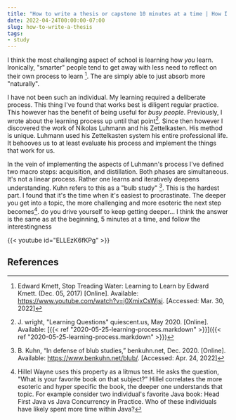 ```yaml
---
title: "How to write a thesis or capstone 10 minutes at a time | How I learn deeply and permanently" 
date: 2022-04-24T00:00:00-07:00
slug: how-to-write-a-thesis
tags:
- study
---
```


I think the most challenging aspect of school is learning how _you_ learn. Ironically, "smarter" people tend to get away with less need to reflect on their own process to learn [^3]. The are simply able to just absorb more "naturally". 

I have not been such an individual. My learning required a deliberate process. This thing I've found that works best is diligent regular practice. This however has the benefit of being useful for _busy people_.   Previously, I wrote about the learning process up until that point[^1]. Since then however I discovered the work of Nikolas Luhmann and his Zettelkasten. His method is unique.  Luhmann used his Zettelkasten system his entire professional life. It behooves us to at least evaluate his process and implement the things that work for us. 

In the vein of implementing the aspects of Luhmann's process I've defined two macro steps: acquisition, and distillation. Both phases are simultaneous. It's not  a linear process. Rather one learns and iteratively deepens understanding. Kuhn refers to this as a "bulb study" [^2]. This is the hardest part. I found that it's the time when it's easiest to procrastinate. The deeper you get into a topic, the more challenging and more esoteric the next step becomes[^4].  do you drive yourself to keep getting deeper... I think the answer is the same as at the beginning, 5 minutes at a time, and follow the interestingness

{{< youtube id="ELLEzK6fKPg" >}}

## References

[^1]: J. wright, "Learning Questions" quiescent.us, May 2020. [Online]. Available: [{{< ref "2020-05-25-learning-process.markdown" >}}]({{< ref "2020-05-25-learning-process.markdown" >}})
[^2]: B. Kuhn, “In defense of blub studies,” benkuhn.net, Dec. 2020.  [Online]. Available: <https://www.benkuhn.net/blub/>. [Accessed: Apr. 24, 2022]
[^3]: Edward Kmett, Stop Treading Water: Learning to Learn by Edward Kmett. (Dec. 05, 2017) [Online]. Available: <https://www.youtube.com/watch?v=j0XmixCsWjsi>. [Accessed: Mar. 30, 2022]
[^4]: Hillel Wayne uses this property as a litmus test. He asks the question, "What is your favorite book on that subject?" Hillel correlates the more esoteric and hyper specific the book, the deeper one understands that topic. For example consider two individual's favorite Java book: Head First Java vs Java Concurrency in Practice.  Who of these individuals have likely spent more time within Java?
  